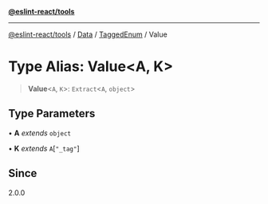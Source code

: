 [**@eslint-react/tools**](../../../../../README.md)

***

[@eslint-react/tools](../../../../../README.md) / [Data](../../../README.md) / [TaggedEnum](../README.md) / Value

# Type Alias: Value\<A, K\>

> **Value**\<`A`, `K`\>: `Extract`\<`A`, `object`\>

## Type Parameters

• **A** *extends* `object`

• **K** *extends* `A`\[`"_tag"`\]

## Since

2.0.0
